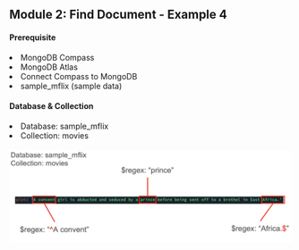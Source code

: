 <h2>Module 2: Find Document - Example 4</h2>

<h4>Prerequisite</h4>
<li>MongoDB Compass</li>
<li>MongoDB Atlas</li>
<li>Connect Compass to MongoDB</li>
<li>sample_mflix (sample data)</li>

<h4>Database & Collection</h4>
<li>Database: sample_mflix</li>
<li>Collection: movies</li>

<br />
<img src="./regex.png" />
